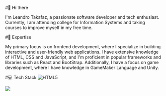 #👋 Hi there

I'm Leandro Takafaz, a passionate software developer and tech enthusiast.
Currently, I am attending college for Information Systems and taking courses to improve myself in my free time.


#🚀 Expertise

My primary focus is on frontend development, where I specialize in building interactive and user-friendly web applications. I have extensive knowledge of HTML, CSS and JavaScript, and I'm proficient in popular frameworks and libraries such as React and BootStrap.
Additionally, I have a focus on game development, where I have knowledge in GameMaker Language and Unity.

#💻 Tech Stack
![HTML5](https://img.shields.io/badge/html5-%23E34F26.svg?style=for-the-badge&logo=html5&logoColor=white)

<picture>
  <source
    srcset="https://github-readme-stats.vercel.app/api?username=leandrotakafaz&show_icons=true&theme=midnight-purple"
    media="(prefers-color-scheme: dark)"
  />
  <source
    srcset="https://github-readme-stats.vercel.app/api?username=leandrotakafaz&show_icons=true"
    media="(prefers-color-scheme: light), (prefers-color-scheme: no-preference)"
  />
  <img src="https://github-readme-stats.vercel.app/api?username=anuraghazra&show_icons=true" />
</picture>

<!---
LeandroTakafaz/LeandroTakafaz is a ✨ special ✨ repository because its `README.md` (this file) appears on your GitHub profile.
You can click the Preview link to take a look at your changes.
--->
